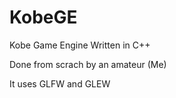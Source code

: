 # KobeGE
Kobe Game Engine Written in C++

Done from scrach by an amateur (Me)

It uses GLFW and GLEW
